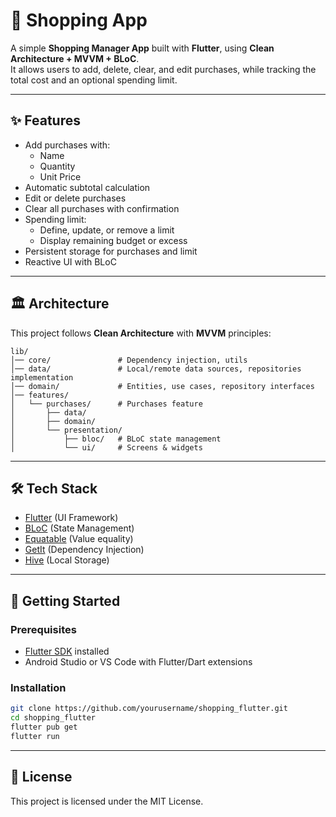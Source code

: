 # 🛒 Shopping App

A simple **Shopping Manager App** built with **Flutter**, using **Clean Architecture + MVVM + BLoC**.  
It allows users to add, delete, clear, and edit purchases, while tracking the total cost and an optional spending limit.

---

## ✨ Features

- Add purchases with:
  - Name
  - Quantity
  - Unit Price
- Automatic subtotal calculation
- Edit or delete purchases
- Clear all purchases with confirmation
- Spending limit:
  - Define, update, or remove a limit
  - Display remaining budget or excess
- Persistent storage for purchases and limit
- Reactive UI with BLoC

---

## 🏛️ Architecture

This project follows **Clean Architecture** with **MVVM** principles:

```
lib/
│── core/               # Dependency injection, utils
│── data/               # Local/remote data sources, repositories implementation
│── domain/             # Entities, use cases, repository interfaces
│── features/
│   └── purchases/      # Purchases feature
│       ├── data/       
│       ├── domain/     
│       └── presentation/
│           ├── bloc/   # BLoC state management
│           └── ui/     # Screens & widgets
```

---

## 🛠️ Tech Stack

- [Flutter](https://flutter.dev/) (UI Framework)
- [BLoC](https://bloclibrary.dev/) (State Management)
- [Equatable](https://pub.dev/packages/equatable) (Value equality)
- [GetIt](https://pub.dev/packages/get_it) (Dependency Injection)
- [Hive](https://pub.dev/packages/hive) (Local Storage)

---

## 🚀 Getting Started

### Prerequisites
- [Flutter SDK](https://docs.flutter.dev/get-started/install) installed
- Android Studio or VS Code with Flutter/Dart extensions

### Installation
```bash
git clone https://github.com/yourusername/shopping_flutter.git
cd shopping_flutter
flutter pub get
flutter run
```

---

## 📄 License

This project is licensed under the MIT License.

